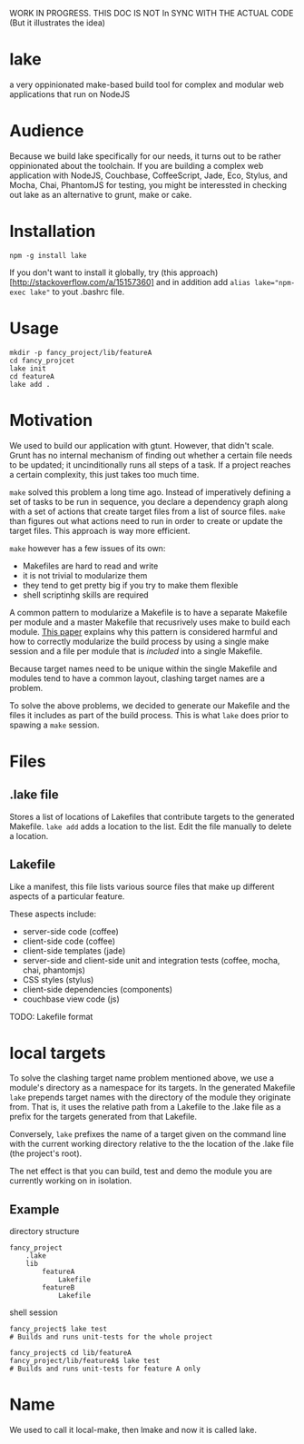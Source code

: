 WORK IN PROGRESS. THIS DOC IS NOT In SYNC WITH THE ACTUAL CODE (But it illustrates the idea)

lake
====

a very oppinionated make-based build tool for complex and modular web applications that run on NodeJS

Audience
========

Because we build lake specifically for our needs, it turns out to be rather oppinionated about the toolchain.
If you are building a complex web application with NodeJS, Couchbase, CoffeeScript, Jade, Eco, Stylus, and Mocha, Chai, PhantomJS for testing, you might be interessted in checking out lake as an alternative to grunt, make or cake.

Installation
============

    npm -g install lake

If you don't want to install it globally, try (this approach)[http://stackoverflow.com/a/15157360] and in addition add `alias lake="npm-exec lake"` to yout .bashrc file.

Usage
=====

    mkdir -p fancy_project/lib/featureA
    cd fancy_projcet
    lake init
    cd featureA
    lake add .

Motivation
==========
We used to build our application with gtunt. However, that didn't scale. Grunt has no internal mechanism of finding out whether a certain file needs to be updated; it uncinditionally runs all steps of a task. If a project reaches a certain complexity, this just takes too much time.

`make` solved this problem a long time ago. Instead of imperatively defining a set of tasks to be run in sequence, you declare a dependency graph along with a set of actions that create target files from a list of source files. `make` than figures out what actions need to run in order to create or update the target files. This approach is way more efficient.

`make` however has a few issues of its own:
* Makefiles are hard to read and write
* it is not trivial to modularize them
* they tend to get pretty big if you try to make them flexible
* shell scriptinhg skills are required

A common pattern to modularize a Makefile is to have a separate Makefile per module and a master Makefile that recusrively uses make to build each module. [This paper](http://aegis.sourceforge.net/auug97.pdf) explains why this pattern is considered harmful and how to correctly modularize the build process by using a single make session and a file per module that is *included* into a single Makefile.

Because target names need to be unique within the single Makefile and modules tend to have a common layout, clashing target names are a problem.

To solve the above problems, we decided to generate our Makefile and the files it includes as part of the build process. This is what `lake` does prior to spawing a `make` session.

Files
=====

.lake file
----------
Stores a list of locations of Lakefiles that contribute targets to the generated Makefile.
`lake add` adds a location to the list. Edit the file manually to delete a location.

Lakefile
--------
Like a manifest, this file lists various source files that make up different aspects of a particular feature.

These aspects include:
* server-side code (coffee)
* client-side code (coffee)
* client-side templates (jade)
* server-side and client-side unit and integration tests (coffee, mocha, chai, phantomjs)
* CSS styles (stylus)
* client-side dependencies (components)
* couchbase view code (js)

TODO: Lakefile format

local targets
=============
To solve the clashing target name problem mentioned above, we use a module's directory as a namespace for its targets.
In the generated Makefile `lake` prepends target names with the directory of the module they originate from. That is, it uses the relative path from a Lakefile to the .lake file as a prefix for the targets generated from that Lakefile.

Conversely, `lake` prefixes the name of a target given on the command line with the current working directory relative to the the location of the .lake file (the project's root).

The net effect is that you can build, test and demo the module you are currently working on in isolation.

Example
-------

directory structure

    fancy_project
        .lake
        lib
            featureA
                Lakefile
            featureB
                Lakefile

shell session

    fancy_project$ lake test
    # Builds and runs unit-tests for the whole project

    fancy_project$ cd lib/featureA
    fancy_project/lib/featureA$ lake test
    # Builds and runs unit-tests for feature A only

Name
====
We used to call it local-make, then lmake and now it is called lake.
